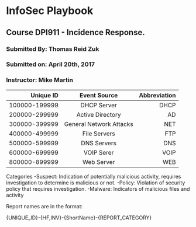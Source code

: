 # InfoSec Playbook 
## Course DPI911 - Incidence Response. 

### Submitted By: Thomas Reid Zuk
### Submitted on: April 20th, 2017
### Instructor: Mike Martin


Unique ID  | Event Source | Abbreviation|
------------:|:---------------:|---------------:
100000-199999 | DHCP Server | DHCP |
200000-299999 | Active Directory | AD |
300000-399999 | General Network Attacks | NET |
400000-499999 | File Servers | FTP |
500000-599999 | DNS Servers | DNS |
600000-699999 | VOIP Serer | VOIP |
800000-899999 | Web Server | WEB |


Categories
-Suspect: Indication of potentially malicious activity, requires investigation to determine is malicious or not.
-Policy: Violation of security policy that requires investigation.
-Malware: Indicators of malicious files and activity


Report names are in the format:

{UNIQUE_ID}-{HF,INV}-{ShortName}-{REPORT_CATEGORY}
